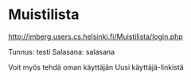 Muistilista
=====
http://imberg.users.cs.helsinki.fi/Muistilista/login.php

Tunnus: testi
Salasana: salasana

Voit myös tehdä oman käyttäjän Uusi käyttäjä-linkistä